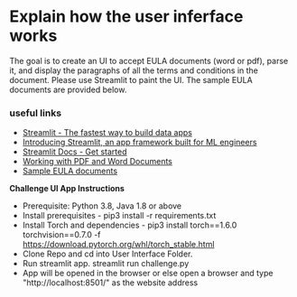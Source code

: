 # Explain how the user inferface works

The goal is to create an UI to accept EULA documents (word or pdf), parse it, and display the paragraphs of all the terms and conditions in the document. Please use Streamlit to paint the UI. The sample EULA documents are provided below.


### useful links

* [Streamlit - The fastest way to build data apps](https://www.streamlit.io/)
* [Introducing Streamlit, an app framework built for ML engineers](https://towardsdatascience.com/coding-ml-tools-like-you-code-ml-models-ddba3357eace)
* [Streamlit Docs - Get started](https://docs.streamlit.io/en/stable/getting_started.html)
* [Working with PDF and Word Documents](https://automatetheboringstuff.com/chapter13/)
* [Sample EULA documents](https://github.com/GSA/ai-ml-challenge-2020/tree/master/reference)


**Challenge UI App Instructions**
* Prerequisite: Python 3.8, Java 1.8 or above 
* Install prerequisites - pip3 install -r requirements.txt
* Install Torch and dependencies - pip3 install torch==1.6.0 torchvision==0.7.0 -f https://download.pytorch.org/whl/torch_stable.html
* Clone Repo and cd into User Interface Folder. 
* Run streamlit app. streamlit run challenge.py 
* App will be opened in the browser or else open a browser and type "http://localhost:8501/" as the website address
